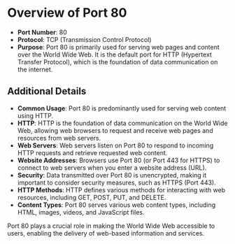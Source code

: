# Overview of Port 80

- **Port Number**: 80
- **Protocol**: TCP (Transmission Control Protocol)
- **Purpose**: Port 80 is primarily used for serving web pages and content over the World Wide Web. It is the default port for HTTP (Hypertext Transfer Protocol), which is the foundation of data communication on the internet.

## Additional Details

- **Common Usage**: Port 80 is predominantly used for serving web content using HTTP.
- **HTTP**: HTTP is the foundation of data communication on the World Wide Web, allowing web browsers to request and receive web pages and resources from web servers.
- **Web Servers**: Web servers listen on Port 80 to respond to incoming HTTP requests and retrieve requested web content.
- **Website Addresses**: Browsers use Port 80 (or Port 443 for HTTPS) to connect to web servers when you enter a website address (URL).
- **Security**: Data transmitted over Port 80 is unencrypted, making it important to consider security measures, such as HTTPS (Port 443).
- **HTTP Methods**: HTTP defines various methods for interacting with web resources, including GET, POST, PUT, and DELETE.
- **Content Types**: Port 80 serves various web content types, including HTML, images, videos, and JavaScript files.

Port 80 plays a crucial role in making the World Wide Web accessible to users, enabling the delivery of web-based information and services.
